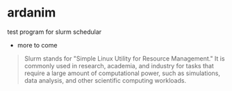 # ardanim
test program for slurm schedular

- more to come

> Slurm stands for "Simple Linux Utility for Resource Management." It is commonly used in research, academia, and industry for tasks that require a large amount of computational power, such as simulations, data analysis, and other scientific computing workloads.
